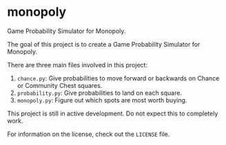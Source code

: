 # monopoly
Game Probability Simulator for Monopoly.

The goal of this project is to create a Game Probability Simulator for Monopoly.

There are three main files involved in this project:

 1. `chance.py`: Give probabilities to move forward or backwards on Chance or Community Chest squares.
 2. `probability.py`: Give probabilities to land on each square.
 3. `monopoly.py`: Figure out which spots are most worth buying.

This project is still in active development. Do not expect this to completely work.

For information on the license, check out the `LICENSE` file.
